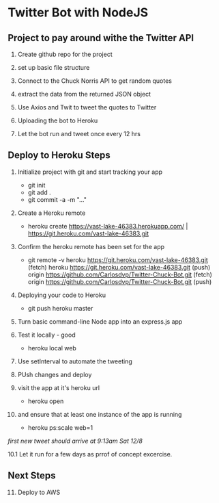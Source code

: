 
# Twitter Bot with NodeJS

## Project to pay around withe the Twitter API


1. Create github repo for the project
2. set up basic file structure
3. Connect to the Chuck Norris API to get random quotes
4. extract the data from the returned JSON object

5. Use Axios and Twit to tweet the quotes to Twitter
6. Uploading the bot to Heroku
7. Let the bot run and tweet once every 12 hrs



## Deploy to Heroku Steps

1. Initialize project with git and start tracking your app
	- git init
	- git add .
	- git commit -a -m "..."

2. Create a Heroku remote
	- heroku create 
		https://vast-lake-46383.herokuapp.com/ 
		| https://git.heroku.com/vast-lake-46383.git

3. Confirm the heroku remote has been set for the app
	- git remote -v
		heroku  https://git.heroku.com/vast-lake-46383.git (fetch)
		heroku  https://git.heroku.com/vast-lake-46383.git (push)
		origin  https://github.com/Carlosdvp/Twitter-Chuck-Bot.git (fetch)
		origin  https://github.com/Carlosdvp/Twitter-Chuck-Bot.git (push)

4. Deploying your code to Heroku
	- git push heroku master

5. Turn basic command-line Node app into an express.js app

6. Test it locally - good
	- heroku local web

7. Use setInterval to automate the tweeting

8. PUsh changes and deploy

9. visit the app at it's heroku url
	- heroku open

10. and ensure that at least one instance of the app is running
	- heroku ps:scale web=1


*first new tweet should arrive at 9:13am Sat 12/8*

10.1 Let it run for a few days as prrof of concept excercise.

## Next Steps

11. Deploy to AWS